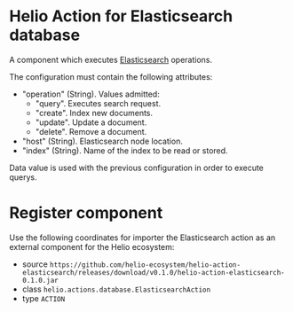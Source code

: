 # Helio Action for Elasticsearch database

A component which executes [Elasticsearch](https://www.elastic.co/guide/index.html) operations.

The configuration must contain the following attributes:
* "operation" (String). Values admitted:
  * "query". Executes search request.
  * "create". Index new documents.
  * "update". Update a document.
  * "delete". Remove a document.
* "host" (String). Elasticsearch node location.
* "index" (String). Name of the index to be read or stored.

Data value is used with the previous configuration in order to execute querys.


# Register component

Use the following coordinates for importer the Elasticsearch action as an external component for the Helio ecosystem:

* source ```https://github.com/helio-ecosystem/helio-action-elasticsearch/releases/download/v0.1.0/helio-action-elasticsearch-0.1.0.jar```
* class ```helio.actions.database.ElasticsearchAction```
* type ```ACTION```
